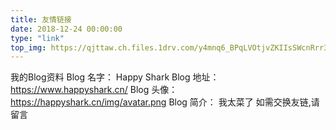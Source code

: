 ```yaml
---
title: 友情链接
date: 2018-12-24 00:00:00
type: "link"
top_img: https://qjttaw.ch.files.1drv.com/y4mnq6_BPqLVOtjvZKIIsSWcnRrr37QDSBZApHOW6ioF_2_BpO212A-0JcL6a3zUIrK4BRHKImfiBW8FbrIM_S_P72pyD6RjWrfnaEg6byj_39h3WrsAgK7VtD4DT8dfYqlFEn82lyW43jLBEITIpIsw_eEJfPIvbbjJ51BllMozGBkiBBsQ-d_7D66BtBdtL5pjXozcIJdBZXlw11GPtXkeQ?width=960&height=480&cropmode=none
---
```


我的Blog资料
Blog 名字： Happy Shark
Blog 地址： https://www.happyshark.cn/
Blog 头像： https://happyshark.cn/img/avatar.png
Blog 简介： 我太菜了
如需交换友链,请留言